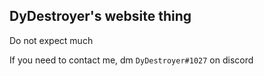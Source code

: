 ## DyDestroyer's website thing

Do not expect much

If you need to contact me, dm ``DyDestroyer#1027`` on discord
